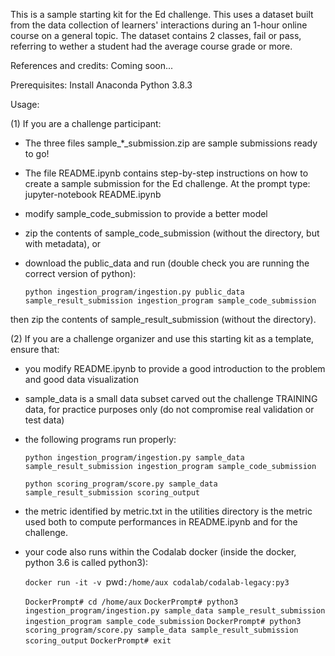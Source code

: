 This is a sample starting kit for the Ed challenge. 
This uses a dataset built from the data collection of learners' interactions during an 1-hour online course on a general topic.
The dataset contains 2 classes, fail or pass, referring to wether a student had the average course grade or more.

References and credits: 
Coming soon...

Prerequisites:
Install Anaconda Python 3.8.3 

Usage:

(1) If you are a challenge participant:

- The three files sample_*_submission.zip are sample submissions ready to go!

- The file README.ipynb contains step-by-step instructions on how to create a sample submission for the Ed challenge. 
At the prompt type:
jupyter-notebook README.ipynb

- modify sample_code_submission to provide a better model

- zip the contents of sample_code_submission (without the directory, but with metadata), or

- download the public_data and run (double check you are running the correct version of python):

  `python ingestion_program/ingestion.py public_data sample_result_submission ingestion_program sample_code_submission`

then zip the contents of sample_result_submission (without the directory).

(2) If you are a challenge organizer and use this starting kit as a template, ensure that:

- you modify README.ipynb to provide a good introduction to the problem and good data visualization

- sample_data is a small data subset carved out the challenge TRAINING data, for practice purposes only (do not compromise real validation or test data)

- the following programs run properly:

    `python ingestion_program/ingestion.py sample_data sample_result_submission ingestion_program sample_code_submission`

    `python scoring_program/score.py sample_data sample_result_submission scoring_output`

- the metric identified by metric.txt in the utilities directory is the metric used both to compute performances in README.ipynb and for the challenge.

- your code also runs within the Codalab docker (inside the docker, python 3.6 is called python3):

	`docker run -it -v `pwd`:/home/aux codalab/codalab-legacy:py3`
	
	`DockerPrompt# cd /home/aux`
	`DockerPrompt# python3 ingestion_program/ingestion.py sample_data sample_result_submission ingestion_program sample_code_submission`
	`DockerPrompt# python3 scoring_program/score.py sample_data sample_result_submission scoring_output`
	`DockerPrompt# exit`